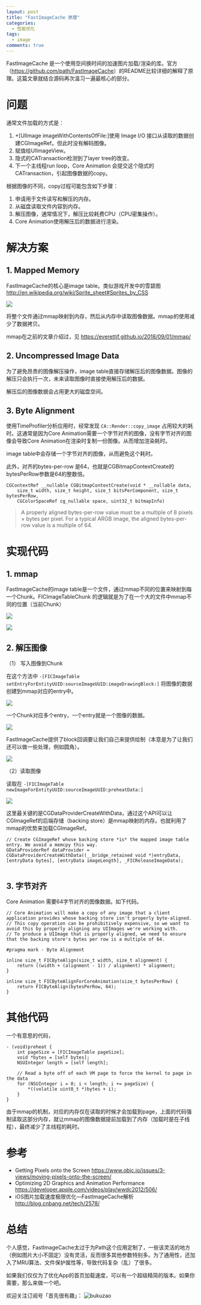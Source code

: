 ```yaml
---
layout: post
title: "FastImageCache 原理"
categories:
  - 性能优化
tags:
  - image
comments: true
---
```



FastImageCache 是一个使用空间换时间的加速图片加载/渲染的库。官方（<https://github.com/path/FastImageCache>）的README比较详细的解释了原理。这篇文章就结合源码再次温习一遍最核心的部分。


<!-- more -->

# 问题

通常文件加载的方式是：

1. +[UIImage imageWithContentsOfFile:]使用 Image I/O 接口从读取的数据创建CGImageRef。但此时没有解码图像。
2. 赋值给UIImageView。
3. 隐式的CATransaction检测到了layer tree的改变。
4. 下一个主线程run loop，Core Animation 会提交这个隐式的CATransaction，引起图像数据的copy。

根据图像的不同，copy过程可能包含如下步骤：

1. 申请用于文件读写和解压的内存。
2. 从磁盘读取文件内容到内存。
3. 解压图像，通常情况下，解压比较耗费CPU（CPU密集操作）。
4. Core Animation使用解压后的数据进行渲染。


# 解决方案

## 1. Mapped Memory

FastImageCache的核心是image table。类似游戏开发中的雪碧图 <http://en.wikipedia.org/wiki/Sprite_sheet#Sprites_by_CSS>

![](/media/15366783741626.jpg)

将整个文件通过mmap映射到内存，然后从内存中读取图像数据。mmap的使用减少了数据拷贝。

mmap在之前的文章介绍过，见 <https://everettjf.github.io/2018/09/01/mmap/>


## 2. Uncompressed Image Data

为了避免昂贵的图像解压操作，image table直接存储解压后的图像数据。图像的解压只会执行一次，未来读取图像时直接使用解压后的数据。

解压后的图像数据会占用更大的磁盘空间。



## 3. Byte Alignment

使用TimeProfiler分析应用时，经常发现 `CA::Render::copy_image` 占用较大的耗时。这通常是因为Core Animation需要一个字节对齐的图像，没有字节对齐的图像会导致Core Animation在渲染时复制一份图像。从而增加渲染耗时。

image table中会存储一个字节对齐的图像，从而避免这个耗时。

此外，对齐的bytes-per-row 是64，也就是CGBitmapContextCreate的bytesPerRow参数是64的整数倍。

```
CGContextRef __nullable CGBitmapContextCreate(void * __nullable data,
    size_t width, size_t height, size_t bitsPerComponent, size_t bytesPerRow,
    CGColorSpaceRef cg_nullable space, uint32_t bitmapInfo)
```

>  A properly aligned bytes-per-row value must be a multiple of 8 pixels × bytes per pixel. For a typical ARGB image, the aligned bytes-per-row value is a multiple of 64. 

# 实现代码

## 1. mmap

FastImageCache的image table是一个文件，通过mmap不同的位置来映射到每一个Chunk。FICImageTableChunk 的逻辑就是为了在一个大的文件中mmap不同的位置（当前Chunk）

![](/media/15366809061033.jpg)

![](/media/15366814691967.jpg)

## 2. 解压图像

（1） 写入图像到Chunk

在这个方法中 `-[FICImageTable setEntryForEntityUUID:sourceImageUUID:imageDrawingBlock:]` 将图像的数据创建到mmap对应的entry中。

![](/media/15366820880154.jpg)

一个Chunk对应多个entry，一个entry就是一个图像的数据。

![](/media/15366818435515.jpg)

FastImageCache提供了block回调要让我们自己来提供绘制（本意是为了让我们还可以做一些处理，例如圆角）。

![](/media/15366818611429.jpg)


（2）读取图像

读取在 `-[FICImageTable newImageForEntityUUID:sourceImageUUID:preheatData:]` 

![](/media/15366823635180.jpg)

这里最关键的是CGDataProviderCreateWithData，通过这个API可以让CGImageRef的后端存储（backing store）是mmap映射的内存。也就利用了mmap的优势来加载CGImageRef。

```
// Create CGImageRef whose backing store *is* the mapped image table entry. We avoid a memcpy this way.
GDataProviderRef dataProvider = CGDataProviderCreateWithData((__bridge_retained void *)entryData, [entryData bytes], [entryData imageLength], _FICReleaseImageData);
                    
```

## 3. 字节对齐

Core Animation 需要64字节对齐的图像数据。如下代码。

```
// Core Animation will make a copy of any image that a client application provides whose backing store isn't properly byte-aligned.
// This copy operation can be prohibitively expensive, so we want to avoid this by properly aligning any UIImages we're working with.
// To produce a UIImage that is properly aligned, we need to ensure that the backing store's bytes per row is a multiple of 64.

#pragma mark - Byte Alignment

inline size_t FICByteAlign(size_t width, size_t alignment) {
    return ((width + (alignment - 1)) / alignment) * alignment;
}

inline size_t FICByteAlignForCoreAnimation(size_t bytesPerRow) {
    return FICByteAlign(bytesPerRow, 64);
}

```

# 其他代码

一个有意思的代码，

```
- (void)preheat {
    int pageSize = [FICImageTable pageSize];
    void *bytes = [self bytes];
    NSUInteger length = [self length];
    
    // Read a byte off of each VM page to force the kernel to page in the data
    for (NSUInteger i = 0; i < length; i += pageSize) {
        *((volatile uint8_t *)bytes + i);
    }
}
```

由于mmap的机制，对应的内存仅在读取的时候才会加载到page，上面的代码强制读取这部分内存，就让mmap的图像数据提前加载到了内存（加载时是在子线程），最终减少了主线程的耗时。


# 参考

- Getting Pixels onto the Screen <https://www.objc.io/issues/3-views/moving-pixels-onto-the-screen/>
- Optimizing 2D Graphics and Animation Performance
 <https://developer.apple.com/videos/play/wwdc2012/506/>
- iOS图片加载速度极限优化—FastImageCache解析 <http://blog.cnbang.net/tech/2578/>


# 总结


个人感觉，FastImageCache太过于为Path这个应用定制了，一些该灵活的地方（例如图片大小不固定）没有灵活，反而很多其他参数特别多。为了通用性，还加入了MRU算法、文件保护属性等，导致代码复杂（乱）了很多。

如果我们仅仅为了优化App的首页加载速度，可以有一个超级精简的版本。如果你需要，那么来做一个吧。


欢迎关注订阅号「首先很有趣」：
![bukuzao](https://everettjf.github.io/images/fun.jpg)


